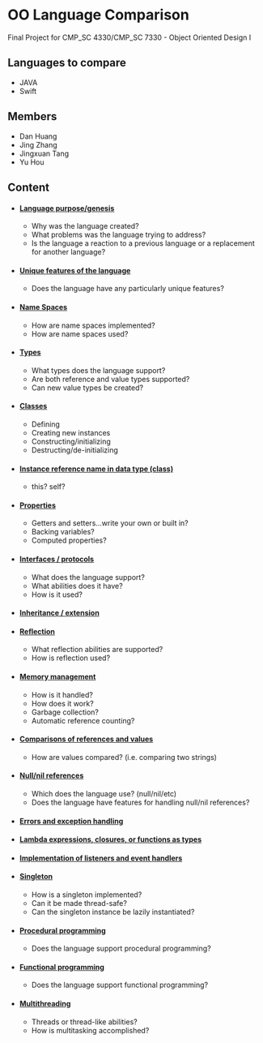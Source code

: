 # OO Language Comparison
Final Project for CMP_SC 4330/CMP_SC 7330 - Object Oriented Design I

## Languages to compare
* JAVA
* Swift

## Members
* Dan Huang
* Jing Zhang
* Jingxuan Tang
* Yu Hou

## Content

* #### [Language purpose/genesis](1_LanguagePurpose.md)
  * Why was the language created?
  * What problems was the language trying to address?
  * Is the language a reaction to a previous language or a replacement for another language?
* #### [Unique features of the language](2_UniqueFeatures.md)
  * Does the language have any particularly unique features? 
* #### [Name Spaces](3_NameSpaces.md)
  * How are name spaces implemented? 
  * How are name spaces used? 
* #### [Types](4_Types.md)
  * What types does the language support? 
  * Are both reference and value types supported? 
  * Can new value types be created? 
* #### [Classes](5_Classes.md)
  * Defining 
  * Creating new instances 
  * Constructing/initializing 
  * Destructing/de-initializing 
* #### [Instance reference name in data type (class)](6_InstanceReference.md)
  * this? self? 
* #### [Properties](7_Properties.md)
  * Getters and setters…write your own or built in? 
  * Backing variables? 
  * Computed properties? 
* #### [Interfaces / protocols](8_InterfacesAndProtocols.md)
  * What does the language support? 
  * What abilities does it have? 
  * How is it used? 
* #### [Inheritance / extension](9_InheritanceAndExtension.md)
* #### [Reflection](10_Reflection.md)
  * What reflection abilities are supported? 
  * How is reflection used? 
* #### [Memory management](11_MemoryManagement.md)
  * How is it handled? 
  * How does it work? 
  * Garbage collection? 
  * Automatic reference counting? 
* #### [Comparisons of references and values](12_ComparisonsReferencesValues.md)
  * How are values compared? (i.e. comparing two strings) 
* #### [Null/nil references](13_NullReferences.md)
  * Which does the language use? (null/nil/etc) 
  * Does the language have features for handling null/nil references? 
* #### [Errors and exception handling](14_ErrorsExceptionHandling.md) 
* #### [Lambda expressions, closures, or functions as types](15_LambdaClosuresFunctions.md)
* #### [Implementation of listeners and event handlers](16_ImplementationListenersEventHandlers.md)
* #### [Singleton](17_Singleton.md)
  * How is a singleton implemented? 
  * Can it be made thread-safe? 
  * Can the singleton instance be lazily instantiated?
* #### [Procedural programming](18_ProceduralProgramming.md)
  * Does the language support procedural programming? 
* #### [Functional programming](19_FunctionalProgramming.md)
  * Does the language support functional programming? 
* #### [Multithreading](20_Multithreading.md)
  * Threads or thread-like abilities?
  * How is multitasking accomplished?
